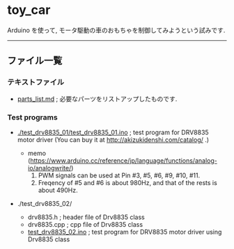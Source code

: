 # toy_car
Arduino を使って, モータ駆動の車のおもちゃを制御してみようという試みです.

***

## ファイル一覧
### テキストファイル
- [parts_list.md](./parts_list.md) ; 必要なパーツをリストアップしたものです.

### Test programs
- [./test_drv8835_01/test_drv8835_01.ino](./test_drv8835_01/test_drv8835.ino) ; test program for DRV8835 motor driver (You can buy it at http://akizukidenshi.com/catalog/ .)
  - memo (https://www.arduino.cc/reference/jp/language/functions/analog-io/analogwrite/)
    1. PWM signals can be used at Pin #3, #5, #6, #9, #10, #11.
    2. Freqency of #5 and #6 is about 980Hz, and that of the rests is about 490Hz.


- ./test_drv8835_02/
  - drv8835.h ; header file of Drv8835 class
  - drv8835.cpp ; cpp file of Drv8835 class
  - [test_drv8835_02.ino](./test_drv8835_02/test_drv8835_02.ino) ; test program for DRV8835 motor driver using Drv8835 class
